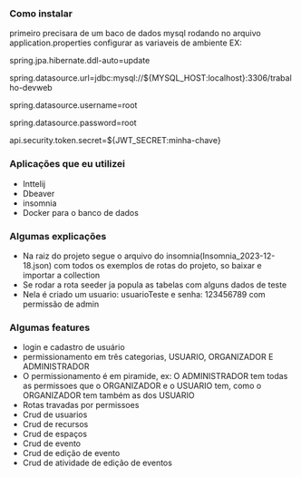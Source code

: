 ### Como instalar
primeiro precisara de um baco de dados mysql rodando 
no arquivo application.properties configurar as variaveis de ambiente
EX:

spring.jpa.hibernate.ddl-auto=update

spring.datasource.url=jdbc:mysql://${MYSQL_HOST:localhost}:3306/trabalho-devweb

spring.datasource.username=root

spring.datasource.password=root

api.security.token.secret=${JWT_SECRET:minha-chave}

### Aplicações que eu utilizei
- Inttelij
- Dbeaver
- insomnia
- Docker para o banco de dados

### Algumas explicações

- Na raiz do projeto segue o arquivo do insomnia(Insomnia_2023-12-18.json) com todos os exemplos de rotas do projeto, so baixar e importar a collection
- Se rodar a rota seeder ja popula as tabelas com alguns dados de teste
- Nela é criado um usuario: usuarioTeste e senha: 123456789 com permissão de admin


### Algumas features

- login e cadastro de usuário
- permissionamento em três categorias, USUARIO, ORGANIZADOR E ADMINISTRADOR
- O permissionamento é em piramide, ex: O ADMINISTRADOR tem todas as permissoes que o ORGANIZADOR e o USUARIO tem, como o ORGANIZADOR tem também as dos USUARIO
- Rotas travadas por permissoes
- Crud de usuarios
- Crud de recursos
- Crud de espaços
- Crud de evento
- Crud de edição de evento
- Crud de atividade de edição de eventos


